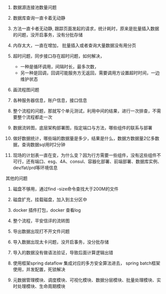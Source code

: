 1. 数据源连接池数量问题
2. 数据库查询一直卡着无动静
3. 方法一直卡者无动静, 跟踪页面发起的请求，统计耗时，原来是批量插入数据的问题，没开启事务，没有分批存储
4. 内存太大，一直在增加， 批量插入或者查询大量数据没有用分页

5. 超时问题，同步接口存在超时问题，如何解决，
   - 一种是循环调用，间隔时长，最多次数，
   - 另一种是回调，回调可能服务方无返回，需要调用方设置超时时间，一边维护状态
  
6. 画流程图问题
7. 各种服务器信息，账户信息，接口信息
8. 整个流程的问题，那就写个单元测试，利用中间的结果，进行一次排查，不需要整个流程都走一次
9. 数据流转图，底层架构部署图，指定端口与方法，哪些组件的联系与部署
10. 做好数据统计，哪些端的数据量是多少，结果是什么，数据方数据量2亿多数据，查询数据sql用时2分钟
11. 现场的计划表一直在变，为什么变？因为行方需要一些组件，没有这些组件不可行，还有端口、esg、4A、consul、容器化部署、前端部署、数据库实例、dev/fat/prd等环境信息 


其他的问题
1. 磁盘不够用，通过find -size命令查找大于200M的文件
2. 磁盘扩充，挂载磁盘，加入到主分区中
3. docker 插件打包，docker 查看log
4. 整个流程，平安信评的流转图
5. 导出数据出现打不开文件问题
6. 导入数据出现太卡问题，没开启事务，没分批存储
7. 导入的数据没有做语法验证，导致后面计算逻辑出错

8. 使用框架spring dataflow 集成对应的多方安全算法进去， spring batch框架使用，并发配置，死锁解决
9. 元数据管理模块、调度模块、可视化模块、数据分层模块、批量处理模块、实时处理模块、生命周期模块

